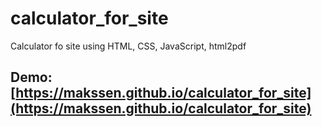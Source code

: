 # calculator_for_site
Calculator fo site using HTML, CSS, JavaScript, html2pdf

## Demo: [https://makssen.github.io/calculator_for_site](https://makssen.github.io/calculator_for_site)
